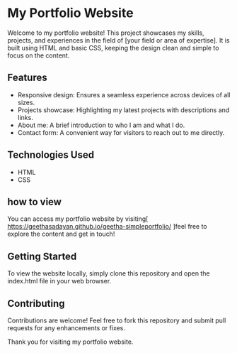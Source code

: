 # My Portfolio Website

Welcome to my portfolio website! This project showcases my skills, projects, and experiences in the field of [your field or area of expertise]. It is built using HTML and basic CSS, keeping the design clean and simple to focus on the content.

## Features
- Responsive design: Ensures a seamless experience across devices of all sizes.
- Projects showcase: Highlighting my latest projects with descriptions and links.
- About me: A brief introduction to who I am and what I do.
- Contact form: A convenient way for visitors to reach out to me directly.

## Technologies Used
- HTML
- CSS

## how to view
You can access my portfolio website by visiting[ https://geethasadayan.github.io/geetha-simpleportfolio/ ]feel free to explore the content and get in touch!

## Getting Started
To view the website locally, simply clone this repository and open the index.html file in your web browser.

## Contributing
Contributions are welcome! Feel free to fork this repository and submit pull requests for any enhancements or fixes.

Thank you for visiting my portfolio website.
